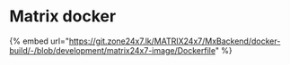 # Matrix docker

{% embed url="https://git.zone24x7.lk/MATRIX24x7/MxBackend/docker-build/-/blob/development/matrix24x7-image/Dockerfile" %}



